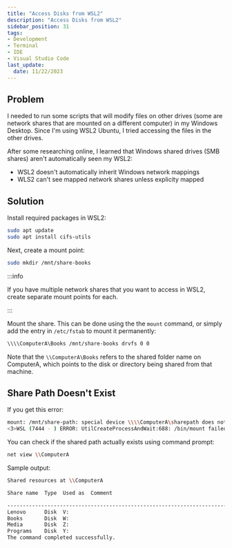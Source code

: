 ```yaml
---
title: "Access Disks from WSL2"
description: "Access Disks from WSL2"
sidebar_position: 31
tags: 
- Development
- Terminal
- IDE
- Visual Studio Code
last_update:
  date: 11/22/2023
---
```


## Problem 

I needed to run some scripts that will modify files on other drives (some are network shares that are mounted on a different computer) in my Windows Desktop. Since I'm using WSL2 Ubuntu, I tried accessing the files in the other drives. 

After some researching online, I learned that Windows shared drives (SMB shares) aren't automatically seen my WSL2:

- WSL2 doesn't automatically inherit Windows network mappings 
- WLS2 can't see mapped network shares unless explicity mapped


## Solution 

Install required packages in WSL2:

```bash
sudo apt update
sudo apt install cifs-utils
```

Next, create a mount point: 

```bash
sudo mkdir /mnt/share-books 
```

:::info 

If you have multiple network shares that you want to access in WSL2, create separate mount points for each. 

::: 

Mount the share. This can be done using the the `mount` command, or simply add the entry in `/etc/fstab` to mount it permanently:

```bash
\\\\ComputerA\Books /mnt/share-books drvfs 0 0
```

Note that the `\\ComputerA\Books` refers to the shared folder name on ComputerA, which points to the disk or directory being shared from that machine.

## Share Path Doesn't Exist 

If you get this error:

```bash
mount: /mnt/share-path: special device \\\\ComputerA\sharepath does not exist.
<3>WSL (7444 - ) ERROR: UtilCreateProcessAndWait:688: /bin/mount failed with status 0x2000 
```

You can check if the shared path actually exists using command prompt:

```bash
net view \\ComputerA
```

Sample output:

```bash
Shared resources at \\ComputerA

Share name  Type  Used as  Comment

-------------------------------------------------------------------------------
Lenovo      Disk  V:
Books       Disk  W:
Media       Disk  Z:
Programs    Disk  Y:
The command completed successfully.
``` 


